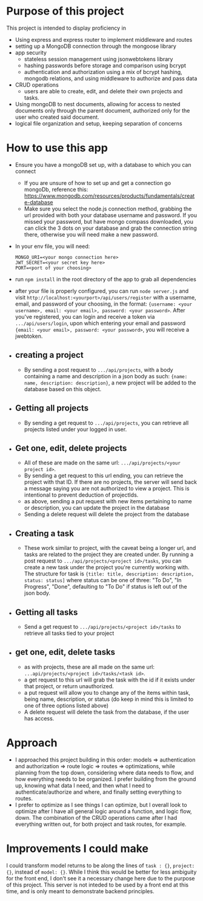 # Purpose of this project
This project is intended to display proficiency in
  - Using express and express router to implement middleware and routes
  - setting up a MongoDB connection through the mongoose library
  - app security
    - stateless session management using jsonwebtokens library
    - hashing passwords before storage and comparison using bcrypt
    - authentication and authorization using a mix of bcrypt hashing, mongodb relations, and using middleware to authorize and pass data
  - CRUD operations
    - users are able to create, edit, and delete their own projects and tasks.
  - Using mongoDB to nest documents, allowing for access to nested documents only through the parent document, authorized only for the user who created said document.
  - logical file organization and setup, keeping separation of concerns

# How to use this app
- Ensure you have a mongoDB set up, with a database to which you can connect
  - If you are unsure of how to set up and get a connection go mongoDb, reference this: https://www.mongodb.com/resources/products/fundamentals/create-database
  - Make sure you select the node.js connection method, grabbing the url provided with both your database username and password.  If you missed your password, but have mongo compass downloaded, you can click the 3 dots on your database and grab the connection string there, otherwise you will need make a new password.
- In your env file, you will need:
  ```
  MONGO_URI=<your mongo connection here>
  JWT_SECRET=<your secret key here>
  PORT=<port of your choosing>
  ```
- run `npm install` in the root directory of the app to grab all dependencies
- after your file is properly configured, you can run `node server.js` and visit `http://localhost:<yourport>/api/users/register` with a username, email, and password of your choosing, in the format: `{username: <your username>, email: <your email>, password: <your password>`.  After you've registered, you can login and receive a token via `.../api/users/login`, upon which entering your email and password `{email: <your email>, password: <your password>`, you will receive a jwebtoken.
- ## creating a project
  - By sending a post request to `.../api/projects`, with a body containing a name and description in a json body as such: `{name: name, description: description}`, a new project will be added to the database based on this object.
- ## Getting all projects
  - By sending a get request to `.../api/projects`, you can retrieve all projects listed under your logged in user.
- ## Get one, edit, delete projects
  - All of these are made on the same url: `.../api/projects/<your project id>`.
  - By sending a get request to this url ending, you can retrieve the project with that ID.  If there are no projects, the server will send back a message saying you are not authorized to view a project.  This is intentional to prevent deduction of projectIds.
  - as above, sending a put request with new items pertaining to name or description, you can update the project in the database
  - Sending a delete request will delete the project from the database

- ## Creating a task
  - These work similar to project, with the caveat being a longer url, and tasks are related to the project they are created under.  By running a post request to `.../api/projects/<project id>/tasks`, you can create a new task under the project you're currently working with.  The structure for task is `{title: title, description: description, status: status]` where status can be one of three: "To Do", "In Progress", "Done", defaulting to "To Do" if status is left out of the json body.
- ## Getting all tasks
  - Send a get request to `.../api/projects/<project id>/tasks` to retrieve all tasks tied to your project
- ## get one, edit, delete tasks
  - as with projects, these are all made on the same url: `...api/projects/<project id>/tasks/<task id>`.
  - a get request to this url will grab the task with the id if it exists under that project, or return unauthorized.
  - a put request will allow you to change any of the items within task, being name, description, or status (do keep in mind this is limited to one of three options listed above)
  - A delete request will delete the task from the database, if the user has access.

# Approach
- I approached this project building in this order: models => authentication and authorization => route logic => routes => optimizations, while planning from the top down, considering where data needs to flow, and how everything needs to be organized.  I prefer building from the ground up, knowing what data I need, and then what I need to authenticate/authorize and where, and finally setting everything to routes.
- I prefer to optimize as I see things I can optimize, but I overall look to optimize after I have all general logic around a function, and logic flow, down.  The combination of the CRUD operations came after I had everything written out, for both project and task routes, for example.
  
# Improvements I could make
I could transform model returns to be along the lines of `task : {}`, `project: {}`, instead of `model: {}`.  While I think this would be better for less ambiguity for the front end, I don't see it a necessary change here due to the purpose of this project.  This server is not inteded to be used by a front end at this time, and is only meant to demonstrate backend principles.
